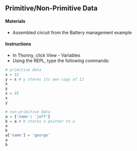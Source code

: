 ## Primitive/Non-Primitive Data

#### Materials
 - Assembled circuit from the Battery management example

#### Instructions
 - In Thonny, click View - Variables
 - Using the REPL, type the following commands:
```Python
# primitive data
x = 12
y = x # y stores its own copy of 12
x
y
x = 15
x
y

# non-primitive data
a = {'name': 'jeff'}
b = a # b stores a pointer to a
a
b
a['name'] = 'george'
a
b
```
